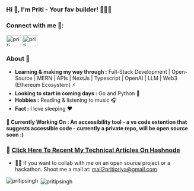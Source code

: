 
### Hi 👋, I'm Priti - Your fav builder! 👩🏾‍💻



<h3 align="left">Connect with me 📲:</h3>
<p align="left">
<a href="https://twitter.com/pritisinghhhh" target="blank"><img align="center" src="https://raw.githubusercontent.com/rahuldkjain/github-profile-readme-generator/master/src/images/icons/Social/twitter.svg" alt="priti" height="30" width="40" /></a>
<a href="https://linkedin.com/in/pritipsingh" target="blank"><img align="center" src="https://raw.githubusercontent.com/rahuldkjain/github-profile-readme-generator/master/src/images/icons/Social/linked-in-alt.svg" alt="priti" height="30" width="40" /></a>

</p>

### About 🌷

-  **Learning & making my way through :** Full-Stack Development | Open-Source | MERN | APIs | NextJs | Typescript | OpenAI | LLM | Web3 (Ethereum Ecosystem)  :zap:
-   **Looking to start in coming days :** Go and Python 🐞
-  **Hobbies :** Reading & listening to music :headphones:
-  **Fact :** I love sleeping :heart:

#### 🦄 Currently Working On : An accessibility tool - a vs code extention that suggests accessible code - currently a private repo, will be open source soon :) 


### 🔖 <a href="https://hashnode.com/@pritisingh">Click Here To Recent My Technical Articles On Hashnode</a>  

- 👯‍♀️ If you want to collab with me on an open source project or a hackathon. Shoot me a mail at: mail2pritipriya@gmail.com

<span>&nbsp;<img align="center" src="https://github-readme-stats.vercel.app/api?username=pritipsingh&show_icons=true&locale=en" alt="pritipsingh" /></span>
<span><img align="left" src="https://github-readme-stats.vercel.app/api/top-langs?username=pritipsingh&show_icons=true&locale=en&layout=compact" alt="pritipsingh" /></span>



